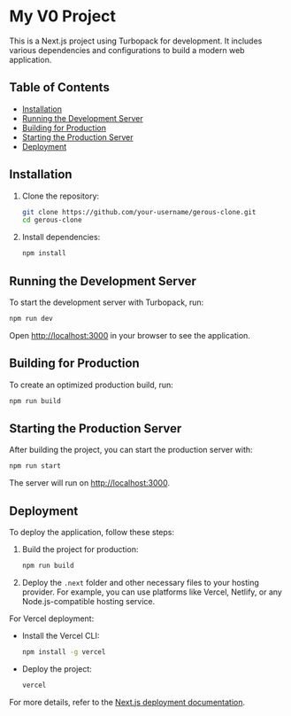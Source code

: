 # My V0 Project

This is a Next.js project using Turbopack for development. It includes various dependencies and configurations to build a modern web application.

## Table of Contents

- [Installation](#installation)
- [Running the Development Server](#running-the-development-server)
- [Building for Production](#building-for-production)
- [Starting the Production Server](#starting-the-production-server)
- [Deployment](#deployment)

## Installation

1. Clone the repository:

   ```bash
   git clone https://github.com/your-username/gerous-clone.git
   cd gerous-clone
   ```

2. Install dependencies:
   ```bash
   npm install
   ```

## Running the Development Server

To start the development server with Turbopack, run:

```bash
npm run dev
```

Open [http://localhost:3000](http://localhost:3000) in your browser to see the application.

## Building for Production

To create an optimized production build, run:

```bash
npm run build
```

## Starting the Production Server

After building the project, you can start the production server with:

```bash
npm run start
```

The server will run on [http://localhost:3000](http://localhost:3000).

## Deployment

To deploy the application, follow these steps:

1. Build the project for production:

   ```bash
   npm run build
   ```

2. Deploy the `.next` folder and other necessary files to your hosting provider. For example, you can use platforms like Vercel, Netlify, or any Node.js-compatible hosting service.

For Vercel deployment:

- Install the Vercel CLI:
  ```bash
  npm install -g vercel
  ```
- Deploy the project:
  ```bash
  vercel
  ```

For more details, refer to the [Next.js deployment documentation](https://nextjs.org/docs/deployment).
